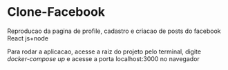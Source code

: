 # Clone-Facebook
Reproducao da pagina de profile, cadastro e criacao de posts do facebook React js+node

Para rodar a aplicacao, acesse a raiz do projeto pelo terminal, digite *docker-compose up*  e acesse a porta 
localhost:3000  no navegador
